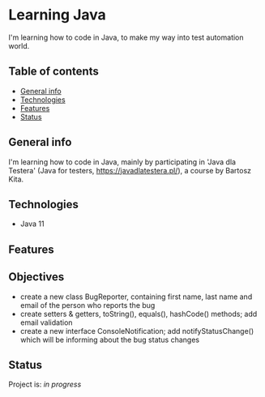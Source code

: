 # Learning Java
I'm learning how to code in Java, to make my way into test automation world.

## Table of contents
* [General info](#general-info)
* [Technologies](#technologies)
* [Features](#features)
* [Status](#status)

## General info

I'm learning how to code in Java, mainly by participating in 'Java dla Testera' (Java for
testers, https://javadlatestera.pl/), a course by Bartosz Kita.

## Technologies

* Java 11

## Features

## Objectives

* create a new class BugReporter, containing first name, last name and email of the person who reports the bug
* create setters & getters, toString(), equals(), hashCode() methods; add email validation
* create a new interface ConsoleNotification; add notifyStatusChange() which will be informing about the bug status
  changes

## Status

Project is: _in progress_



